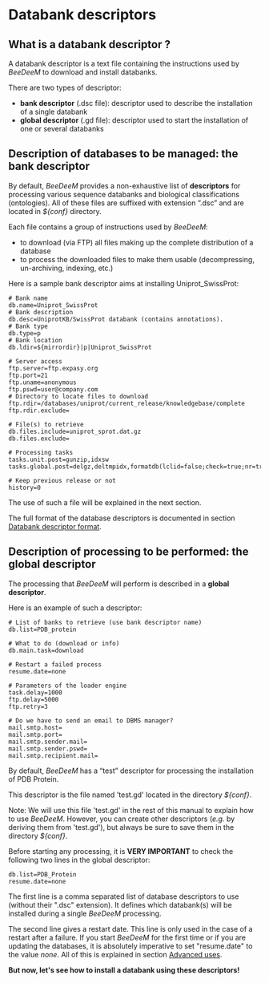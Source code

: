 # Databank descriptors

## What is a databank descriptor ?

A databank descriptor is a text file containing the instructions used by _BeeDeeM_ to download and install databanks.

There are two types of descriptor:

* **bank descriptor** \(.dsc file\): descriptor used to describe the installation of a single databank
* **global descriptor** \(.gd file\): descriptor used to start the installation of one or several databanks

## Description of databases to be managed: the bank descriptor

By default, _BeeDeeM_ provides a non-exhaustive list of **descriptors** for processing various sequence databanks and biological classifications \(ontologies\). All of these files are suffixed with extension “.dsc” and are located in _${conf}_ directory.

Each file contains a group of instructions used by _BeeDeeM_:

* to download \(via FTP\) all files making up the complete distribution of a database 
* to process the downloaded files to make them usable \(decompressing, un-archiving, indexing, etc.\)

Here is a sample bank descriptor aims at installing Uniprot\_SwissProt:

```text
# Bank name
db.name=Uniprot_SwissProt
# Bank description
db.desc=UniprotKB/SwissProt databank (contains annotations).
# Bank type
db.type=p
# Bank location
db.ldir=${mirrordir}|p|Uniprot_SwissProt

# Server access
ftp.server=ftp.expasy.org
ftp.port=21
ftp.uname=anonymous
ftp.pswd=user@company.com
# Directory to locate files to download
ftp.rdir=/databases/uniprot/current_release/knowledgebase/complete
ftp.rdir.exclude=

# File(s) to retrieve
db.files.include=uniprot_sprot.dat.gz
db.files.exclude=

# Processing tasks
tasks.unit.post=gunzip,idxsw
tasks.global.post=delgz,deltmpidx,formatdb(lclid=false;check=true;nr=true)

# Keep previous release or not
history=0
```

The use of such a file will be explained in the next section.

The full format of the database descriptors is documented in section [Databank descriptor format](descriptors-format.md).

## Description of processing to be performed: the global descriptor

The processing that _BeeDeeM_ will perform is described in a **global descriptor**.

Here is an example of such a descriptor:

```text
# List of banks to retrieve (use bank descriptor name)
db.list=PDB_protein

# What to do (download or info)
db.main.task=download

# Restart a failed process
resume.date=none

# Parameters of the loader engine
task.delay=1000
ftp.delay=5000
ftp.retry=3

# Do we have to send an email to DBMS manager?
mail.smtp.host=
mail.smtp.port=
mail.smtp.sender.mail=
mail.smtp.sender.pswd=
mail.smtp.recipient.mail=
```

By default, _BeeDeeM_ has a “test” descriptor for processing the installation of PDB Protein.

This descriptor is the file named 'test.gd' located in the directory _${conf}_.

Note: We will use this file 'test.gd' in the rest of this manual to explain how to use _BeeDeeM_. However, you can create other descriptors \(_e.g._ by deriving them from 'test.gd'\), but always be sure to save them in the directory _${conf}_.

Before starting any processing, it is **VERY IMPORTANT** to check the following two lines in the global descriptor:

```text
db.list=PDB_Protein
resume.date=none
```

The first line is a comma separated list of database descriptors to use \(without their ".dsc" extension\). It defines which databank\(s\) will be installed during a single _BeeDeeM_ processing.

The second line gives a restart date. This line is only used in the case of a restart after a failure. If you start _BeeDeeM_ for the first time or if you are updating the databases, it is absolutely imperative to set "resume.date" to the value _none_. All of this is explained in section [Advanced uses](advanced-uses/).

**But now, let's see how to install a databank using these descriptors!**

